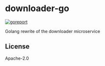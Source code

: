 # downloader-go

[![goreport](https://goreportcard.com/badge/github.com/tritonmedia/downloader-go)](https://goreportcard.com/report/github.com/tritonmedia/downloader-go)

Golang rewrite of the downloader microservice

## License

Apache-2.0